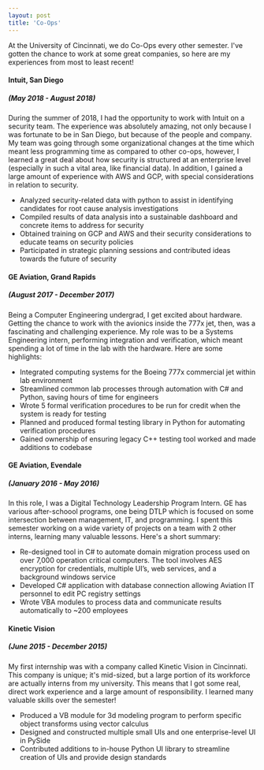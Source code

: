 ```yaml
---
layout: post
title: 'Co-Ops'
---
```


At the University of Cincinnati, we do Co-Ops every other semester. I've gotten the chance to work at some great companies, so here are my experiences from most to least recent!

#### Intuit, San Diego
##### (May 2018 - August 2018)

During the summer of 2018, I had the opportunity to work with Intuit on a security team. The experience was absolutely amazing, not only because I was fortunate to be in San Diego, but because of the people and company. My team was going through some organizational changes at the time which meant less programming time as compared to other co-ops, however, I learned a great deal about how security is structured at an enterprise level (especially in such a vital area, like financial data). In addition, I gained a large amount of experience with AWS and GCP, with special considerations in relation to security. 

* Analyzed security-related data with python to assist in identifying candidates for root cause analysis investigations 
* Compiled results of data analysis into a sustainable dashboard and concrete items to address for security 
* Obtained training on GCP and AWS and their security considerations to educate teams on security policies 
* Participated in strategic planning sessions and contributed ideas towards the future of security 

#### GE Aviation, Grand Rapids
##### (August 2017 - December 2017)

Being a Computer Engineering undergrad, I get excited about hardware. Getting the chance to work with the avionics inside the 777x jet, then, was a fascinating and challenging experience. My role was to be a Systems Engineering intern, performing integration and verification, which meant spending a lot of time in the lab with the hardware. Here are some highlights:

* Integrated computing systems for the Boeing 777x commercial jet within lab environment
* Streamlined common lab processes through automation with C# and Python, saving hours of time for engineers
* Wrote 5 formal verification procedures to be run for credit when the system is ready for testing
* Planned and produced formal testing library in Python for automating verification procedures
* Gained ownership of ensuring legacy C++ testing tool worked and made additions to codebase


#### GE Aviation, Evendale
##### (January 2016 - May 2016)

In this role, I was a Digital Technology Leadership Program Intern. GE has various after-schoool programs, one being DTLP which is focused on some intersection between management, IT, and programming. I spent this semester working on a wide variety of projects on a team with 2 other interns, learning many valuable lessons. Here's a short summary:

* Re-designed tool in C# to automate domain migration process used on over 7,000 operation critical computers. The tool involves AES encryption for credentials, multiple UI’s, web services, and a background windows service
* Developed C# application with database connection allowing Aviation IT personnel to edit PC registry settings
* Wrote VBA modules to process data and communicate results automatically to ~200 employees

#### Kinetic Vision
##### (June 2015 - December 2015)

My first internship was with a company called Kinetic Vision in Cincinnati. This company is unique; it's mid-sized, but a large portion of its workforce are actually interns from my university. This means that I got some real, direct work experience and a large amount of responsibility. I learned many valuable skills over the semester!

* Produced a VB module for 3d modeling program to perform specific object transforms using vector calculus
* Designed and constructed multiple small UIs and one enterprise-level UI in PySide
* Contributed additions to in-house Python UI library to streamline creation of UIs and provide design standards
